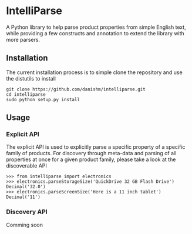 IntelliParse
============

A Python library to help parse product properties from simple English text, while providing a few constructs and annotation to extend the library with more parsers.

Installation
------------
The current installation process is to simple clone the repository and use the distutils to install

	git clone https://github.com/danishm/intelliparse.git
	cd intelliparse
	sudo python setup.py install

Usage
-----

### Explicit API

The explicit API is used to explicitly parse a specific property of a specific family of products. For discovery through meta-data and parsing of all properties at once for a given product family, please take a look at the discoverable API

	>>> from intelliparse import electronics
	>>> electronics.parseStorageSize('QuickDrive 32 GB Flash Drive')
	Decimal('32.0')	
	>>>	electronics.parseScreenSize('Here is a 11 inch tablet')
	Decimal('11')

### Discovery API

Comming soon